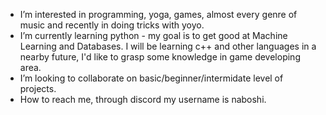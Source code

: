 - I’m interested in programming, yoga, games, almost every genre of music and recently in doing tricks with yoyo.
- I’m currently learning python - my goal is to get good at Machine Learning and Databases. I will be learning c++ and other languages in a nearby future, I'd like to grasp some knowledge in game developing area.
- I’m looking to collaborate on basic/beginner/intermidate level of projects.
- How to reach me, through discord my username is naboshi.

<!---
naboshi229/naboshi229 is a special repository because its `README.md` (this file) appears on your GitHub profile.
You can click the Preview link to take a look at your changes.
--->
